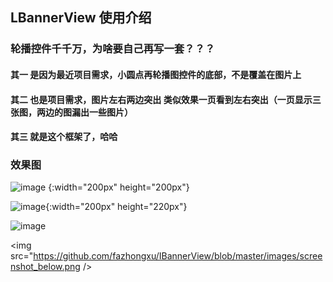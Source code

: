 ## LBannerView 使用介绍

### 轮播控件千千万，为啥要自己再写一套？？？

#### 其一 是因为最近项目需求，小圆点再轮播图控件的底部，不是覆盖在图片上

#### 其二 也是项目需求，图片左右两边突出 类似效果一页看到左右突出（一页显示三张图，两边的图漏出一些图片）

#### 其三 就是这个框架了，哈哈

### 效果图

![image](https://github.com/fazhongxu/IBannerView/blob/master/images/banner_below.png) {:width="200px" height="200px"}

![image](https://github.com/fazhongxu/IBannerView/blob/master/images/banner_cover.png){:width="200px" height="220px"}

![image](https://github.com/fazhongxu/IBannerView/blob/master/images/screenshot_below.png)

<img src="https://github.com/fazhongxu/IBannerView/blob/master/images/screenshot_below.png />

